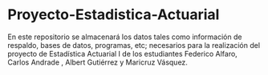 # Proyecto-Estadistica-Actuarial
En este repositorio se almacenará los datos tales como información de respaldo, bases de datos, programas, etc; necesarios para la realización del proyecto de Estadística Actuarial I de los estudiantes Federico Alfaro,  Carlos Andrade , Albert Gutiérrez y Maricruz Vásquez.
